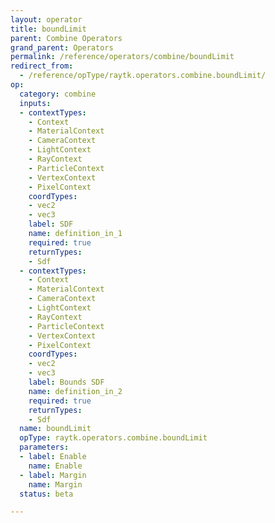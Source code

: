 ```yaml
---
layout: operator
title: boundLimit
parent: Combine Operators
grand_parent: Operators
permalink: /reference/operators/combine/boundLimit
redirect_from:
  - /reference/opType/raytk.operators.combine.boundLimit/
op:
  category: combine
  inputs:
  - contextTypes:
    - Context
    - MaterialContext
    - CameraContext
    - LightContext
    - RayContext
    - ParticleContext
    - VertexContext
    - PixelContext
    coordTypes:
    - vec2
    - vec3
    label: SDF
    name: definition_in_1
    required: true
    returnTypes:
    - Sdf
  - contextTypes:
    - Context
    - MaterialContext
    - CameraContext
    - LightContext
    - RayContext
    - ParticleContext
    - VertexContext
    - PixelContext
    coordTypes:
    - vec2
    - vec3
    label: Bounds SDF
    name: definition_in_2
    required: true
    returnTypes:
    - Sdf
  name: boundLimit
  opType: raytk.operators.combine.boundLimit
  parameters:
  - label: Enable
    name: Enable
  - label: Margin
    name: Margin
  status: beta

---
```

